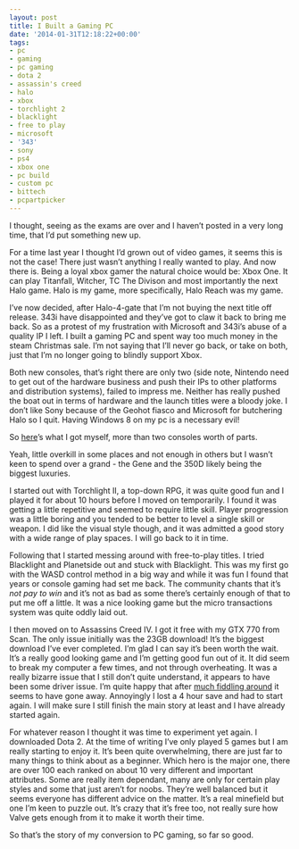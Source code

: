 ```yaml
---
layout: post
title: I Built a Gaming PC
date: '2014-01-31T12:18:22+00:00'
tags:
- pc
- gaming
- pc gaming
- dota 2
- assassin's creed
- halo
- xbox
- torchlight 2
- blacklight
- free to play
- microsoft
- '343'
- sony
- ps4
- xbox one
- pc build
- custom pc
- bittech
- pcpartpicker
---
```

I thought, seeing as the exams are over and I haven’t posted in a very long time, that I’d put something new up.

For a time last year I thought I’d grown out of video games, it seems this is not the case! There just wasn’t anything I really wanted to play. And now there is. Being a loyal xbox gamer the natural choice would be: Xbox One. It can play Titanfall, Witcher, TC The Divison and most importantly the next Halo game. Halo is my game, more specifically, Halo Reach was my game.

I’ve now decided, after Halo-4-gate that I’m not buying the next title off release. 343i have disappointed and they’ve got to claw it back to bring me back. So as a protest of my frustration with Microsoft and 343i’s abuse of a quality IP I left. I built a gaming PC and spent way too much money in the steam Christmas sale. I’m not saying that I’ll never go back, or take on both, just that I’m no longer going to blindly support Xbox.

Both new consoles, that’s right there are only two (side note, Nintendo need to get out of the hardware business and push their IPs to other platforms and distribution systems), failed to impress me. Neither has really pushed the boat out in terms of hardware and the launch titles were a bloody joke. I don’t like Sony because of the Geohot fiasco and Microsoft for butchering Halo so I quit. Having Windows 8 on my pc is a necessary evil!

So [here](http://uk.pcpartpicker.com/p/2xmMM)’s what I got myself, more than two consoles worth of parts.

Yeah, little overkill in some places and not enough in others but I wasn’t keen to spend over a grand - the Gene and the 350D likely being the biggest luxuries.

I started out with Torchlight II, a top-down RPG, it was quite good fun and I played it for about 10 hours before I moved on temporarily. I found it was getting a little repetitive and seemed to require little skill. Player progression was a little boring and you tended to be better to level a single skill or weapon. I did like the visual style though, and it was admitted a good story with a wide range of play spaces. I will go back to it in time.

Following that I started messing around with free-to-play titles. I tried Blacklight and Planetside out and stuck with Blacklight. This was my first go with the WASD control method in a big way and while it was fun I found that years or console gaming had set me back. The community chants that it’s _not pay to win_ and it’s not as bad as some there’s certainly enough of that to put me off a little. It was a nice looking game but the micro transactions system was quite oddly laid out.

I then moved on to Assassins Creed IV. I got it free with my GTX 770 from Scan. The only issue initially was the 23GB download! It’s the biggest download I’ve ever completed. I’m glad I can say it’s been worth the wait. It’s a really good looking game and I’m getting good fun out of it. It did seem to break my computer a few times, and not through overheating. It was a really bizarre issue that I still don’t quite understand, it appears to have been some driver issue. I’m quite happy that after [much fiddling around](http://forums.bit-tech.net/showthread.php?p=3483715) it seems to have gone away. Annoyingly I lost a 4 hour save and had to start again. I will make sure I still finish the main story at least and I have already started again.

For whatever reason I thought it was time to experiment yet again. I downloaded Dota 2. At the time of writing I’ve only played 5 games but I am really starting to enjoy it. It’s been quite overwhelming, there are just far to many things to think about as a beginner. Which hero is the major one, there are over 100 each ranked on about 10 very different and important attributes. Some are really item dependant, many are only for certain play styles and some that just aren’t for noobs. They’re well balanced but it seems everyone has different advice on the matter. It’s a real minefield but one I’m keen to puzzle out. It’s crazy that it’s free too, not really sure how Valve gets enough from it to make it worth their time.

So that’s the story of my conversion to PC gaming, so far so good.
